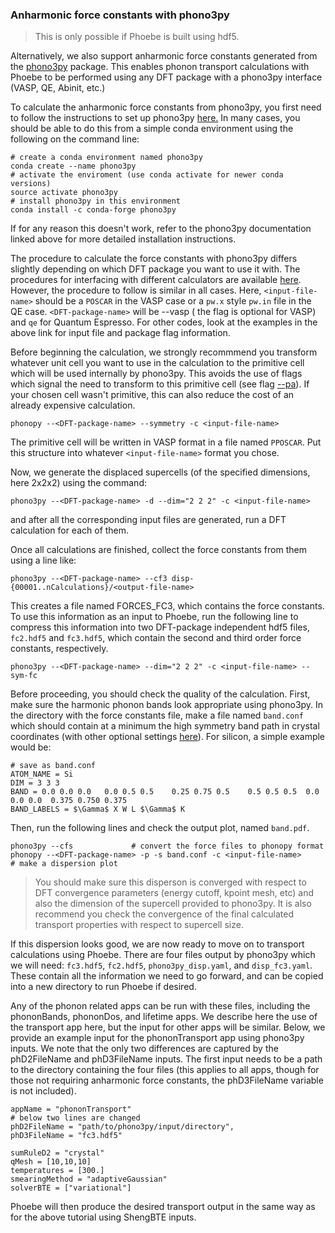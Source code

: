 

### Anharmonic force constants with phono3py
<blockquote>
This is only possible if Phoebe is built using hdf5.
</blockquote>

Alternatively, we also support anharmonic force constants generated from the [phono3py](https://atztogo.github.io/phono3py/) package. This enables phonon transport calculations with Phoebe to be performed using any DFT package with a phono3py interface (VASP, QE, Abinit, etc.)

To calculate the anharmonic force constants from phono3py, you first need to follow the instructions to set up phono3py [here.](https://atztogo.github.io/phono3py/install.html#installation-from-source-code) In many cases, you should be able to do this from a simple conda environment using the following on the command line: 
~~~~~~{.c}
# create a conda environment named phono3py
conda create --name phono3py
# activate the enviroment (use conda activate for newer conda versions)
source activate phono3py
# install phono3py in this environment
conda install -c conda-forge phono3py
~~~~~~
If for any reason this doesn't work, refer to the phono3py documentation linked above for more detailed installation instructions.

The procedure to calculate the force constants with phono3py differs slightly depending on which DFT package you want to use it with. The procedures for interfacing with different calculators are available [here](https://phonopy.github.io/phono3py/interfaces.html#). However, the procedure to follow is similar in all cases. Here, `<input-file-name>` should be a `POSCAR` in the VASP case or a `pw.x` style `pw.in` file in the QE case. `<DFT-package-name>` will be --vasp ( the flag is optional for VASP) and `qe` for Quantum Espresso. For other codes, look at the examples in the above link for input file and package flag information.

Before beginning the calculation, we strongly recommmend you transform whatever unit cell you want to use in the calculation to the primitive cell which will be used internally by phono3py. This avoids the use of flags which signal the need to transform to this primitive cell (see flag [--pa](https://phonopy.github.io/phono3py/command-options.html#pa-primitive-axes-primitive-axes)). If your chosen cell wasn't primitive, this can also reduce the cost of an already expensive calculation.
~~~~~~{.c}
phonopy --<DFT-package-name> --symmetry -c <input-file-name>
~~~~~~
The primitive cell will be written in VASP format in a file named `PPOSCAR`. Put this structure into whatever `<input-file-name>` format you chose. 

Now, we generate the displaced supercells (of the specified dimensions, here 2x2x2) using the command:
~~~~~~{.c}
phono3py --<DFT-package-name> -d --dim="2 2 2" -c <input-file-name>
~~~~~~
and after all the corresponding input files are generated, run a DFT calculation for each of them. 

Once all calculations are finished, collect the force constants from them using a line like:
~~~~~~{.c}
phono3py --<DFT-package-name> --cf3 disp-{00001..nCalculations}/<output-file-name>
~~~~~~
This creates a file named FORCES_FC3, which contains the force constants. To use this information as an input to Phoebe, run the following line to compress this information into two DFT-package independent hdf5 files, `fc2.hdf5` and `fc3.hdf5`, which contain the second and third order force constants, respectively.
~~~~~~{.c}
phono3py --<DFT-package-name> --dim="2 2 2" -c <input-file-name> --sym-fc
~~~~~~

Before proceeding, you should check the quality of the calculation. First, make sure the harmonic phonon bands look appropriate using phono3py. In the directory with the force constants file, make a file named `band.conf` which should contain at a minimum the high symmetry band path in crystal coordinates (with other optional settings [here](https://phonopy.github.io/phonopy/setting-tags.html#band-structure-related-tags)). For silicon, a simple example would be:
~~~~~~{.c}
# save as band.conf
ATOM_NAME = Si
DIM = 3 3 3
BAND = 0.0 0.0 0.0   0.0 0.5 0.5    0.25 0.75 0.5    0.5 0.5 0.5  0.0 0.0 0.0  0.375 0.750 0.375
BAND_LABELS = $\Gamma$ X W L $\Gamma$ K
~~~~~~
Then, run the following lines and check the output plot, named `band.pdf`.
~~~~~~{.c}
phono3py --cfs             # convert the force files to phonopy format  
phonopy --<DFT-package-name> -p -s band.conf -c <input-file-name>     # make a dispersion plot 
~~~~~~
<blockquote>
You should make sure this disperson is converged with respect to DFT convergence parameters (energy cutoff, kpoint mesh, etc) and also the dimension of the supercell provided to phono3py. It is also recommend you check the convergence of the final calculated transport properties with respect to supercell size. 
</blockquote>

If this dispersion looks good, we are now ready to move on to transport calculations using Phoebe. There are four files output by phono3py which we will need: `fc3.hdf5`, `fc2.hdf5`, `phono3py_disp.yaml`, and `disp_fc3.yaml`. These contain all the information we need to go forward, and can be copied into a new directory to run Phoebe if desired. 

Any of the phonon related apps can be run with these files, including the phononBands, phononDos, and lifetime apps. We describe here the use of the transport app here, but the input for other apps will be similar. Below, we provide an example input for the phononTransport app using phono3py inputs. We note that the only two differences are captured by the phD2FileName and phD3FileName inputs. The first input needs to be a path to the directory containing the four files (this applies to all apps, though for those not requiring anharmonic force constants, the phD3FileName variable is not included).
~~~~~~{.c}
appName = "phononTransport"
# below two lines are changed
phD2FileName = "path/to/phono3py/input/directory",
phD3FileName = "fc3.hdf5"

sumRuleD2 = "crystal"
qMesh = [10,10,10]
temperatures = [300.]
smearingMethod = "adaptiveGaussian"
solverBTE = ["variational"]
~~~~~~
Phoebe will then produce the desired transport output in the same way as for the above tutorial using ShengBTE inputs.








